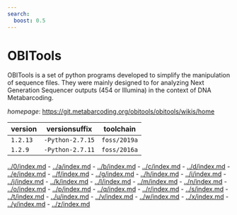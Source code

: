 ```yaml
---
search:
  boost: 0.5
---
```

# OBITools

OBITools is a set of python programs developed to simplify the manipulation of sequence files. They were mainly designed to for analyzing Next Generation Sequencer outputs (454 or Illumina) in the context of DNA Metabarcoding.

*homepage*: <https://git.metabarcoding.org/obitools/obitools/wikis/home>

version | versionsuffix | toolchain
--------|---------------|----------
``1.2.13`` | ``-Python-2.7.15`` | ``foss/2019a``
``1.2.9`` | ``-Python-2.7.11`` | ``foss/2016a``

[../0/index.md](0) - [../a/index.md](a) - [../b/index.md](b) - [../c/index.md](c) - [../d/index.md](d) - [../e/index.md](e) - [../f/index.md](f) - [../g/index.md](g) - [../h/index.md](h) - [../i/index.md](i) - [../j/index.md](j) - [../k/index.md](k) - [../l/index.md](l) - [../m/index.md](m) - [../n/index.md](n) - [../o/index.md](o) - [../p/index.md](p) - [../q/index.md](q) - [../r/index.md](r) - [../s/index.md](s) - [../t/index.md](t) - [../u/index.md](u) - [../v/index.md](v) - [../w/index.md](w) - [../x/index.md](x) - [../y/index.md](y) - [../z/index.md](z)

